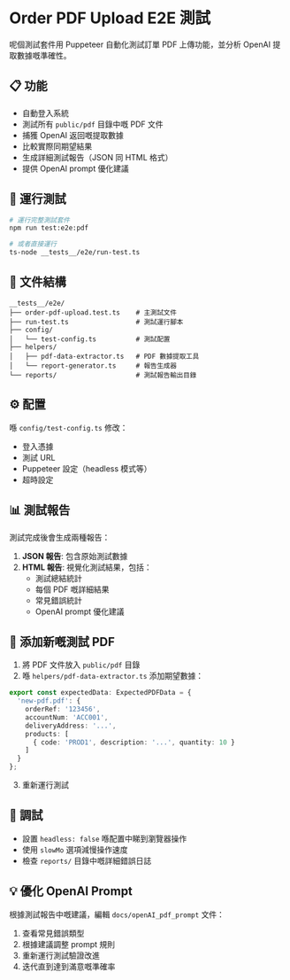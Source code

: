 # Order PDF Upload E2E 測試

呢個測試套件用 Puppeteer 自動化測試訂單 PDF 上傳功能，並分析 OpenAI 提取數據嘅準確性。

## 📋 功能

- 自動登入系統
- 測試所有 `public/pdf` 目錄中嘅 PDF 文件
- 捕獲 OpenAI 返回嘅提取數據
- 比較實際同期望結果
- 生成詳細測試報告（JSON 同 HTML 格式）
- 提供 OpenAI prompt 優化建議

## 🚀 運行測試

```bash
# 運行完整測試套件
npm run test:e2e:pdf

# 或者直接運行
ts-node __tests__/e2e/run-test.ts
```

## 📁 文件結構

```
__tests__/e2e/
├── order-pdf-upload.test.ts    # 主測試文件
├── run-test.ts                 # 測試運行腳本
├── config/
│   └── test-config.ts          # 測試配置
├── helpers/
│   ├── pdf-data-extractor.ts   # PDF 數據提取工具
│   └── report-generator.ts     # 報告生成器
└── reports/                    # 測試報告輸出目錄
```

## ⚙️ 配置

喺 `config/test-config.ts` 修改：

- 登入憑據
- 測試 URL
- Puppeteer 設定（headless 模式等）
- 超時設定

## 📊 測試報告

測試完成後會生成兩種報告：

1. **JSON 報告**: 包含原始測試數據
2. **HTML 報告**: 視覺化測試結果，包括：
   - 測試總結統計
   - 每個 PDF 嘅詳細結果
   - 常見錯誤統計
   - OpenAI prompt 優化建議

## 🔧 添加新嘅測試 PDF

1. 將 PDF 文件放入 `public/pdf` 目錄
2. 喺 `helpers/pdf-data-extractor.ts` 添加期望數據：

```typescript
export const expectedData: ExpectedPDFData = {
  'new-pdf.pdf': {
    orderRef: '123456',
    accountNum: 'ACC001',
    deliveryAddress: '...',
    products: [
      { code: 'PROD1', description: '...', quantity: 10 }
    ]
  }
};
```

3. 重新運行測試

## 🐛 調試

- 設置 `headless: false` 喺配置中睇到瀏覽器操作
- 使用 `slowMo` 選項減慢操作速度
- 檢查 `reports/` 目錄中嘅詳細錯誤日誌

## 💡 優化 OpenAI Prompt

根據測試報告中嘅建議，編輯 `docs/openAI_pdf_prompt` 文件：

1. 查看常見錯誤類型
2. 根據建議調整 prompt 規則
3. 重新運行測試驗證改進
4. 迭代直到達到滿意嘅準確率